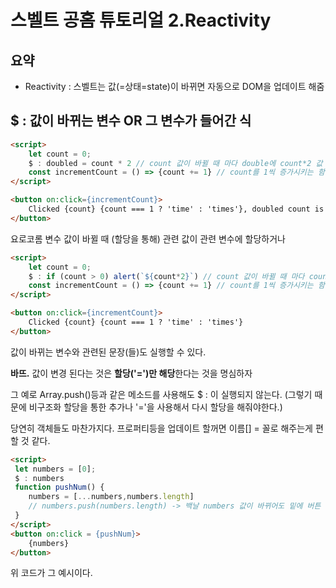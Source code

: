 # 스벨트 공홈 튜토리얼 2.Reactivity

## 요약

* Reactivity : 스벨트는 값(=상태=state)이 바뀌면 자동으로 DOM을 업데이트 해줌  

## $ : 값이 바뀌는 변수 OR 그 변수가 들어간 식 

```html
<script>
	let count = 0;
	$ : doubled = count * 2 // count 값이 바뀔 때 마다 double에 count*2 값 할당
	const incrementCount = () => {count += 1} // count를 1씩 증가시키는 함수 
</script>

<button on:click={incrementCount}>
	Clicked {count} {count === 1 ? 'time' : 'times'}, doubled count is {doubled}
</button>

```

요로코롬 변수 값이 바뀔 때 (할당을 통해) 관련 값이 관련 변수에 할당하거나

```html
<script>
	let count = 0;
	$ : if (count > 0) alert(`${count*2}`) // count 값이 바뀔 때 마다 count > 0 이면 count*2 값 alert!
	const incrementCount = () => {count += 1} // count를 1씩 증가시키는 함수 
</script>

<button on:click={incrementCount}>
	Clicked {count} {count === 1 ? 'time' : 'times'}
</button>

```

값이 바뀌는 변수와 관련된 문장(들)도 실행할 수 있다.

**바뜨.** 값이 변경 된다는 것은 **할당('=')만 해당**한다는 것을 명심하자

그 예로 Array.push()등과 같은 메소드를 사용해도 $ : 이 실행되지 않는다. (그렇기 때문에 비구조화 할당을 통한 추가나 '='을 사용해서 다시 할당을 해줘야한다.)

당연히 객체들도 마찬가지다. 프로퍼티등을 업데이트 할꺼면 이름[] = 꼴로 해주는게 편할 것 같다. 

```html
<script>
 let numbers = [0];
 $ : numbers
 function pushNum() {
	numbers = [...numbers,numbers.length]
	// numbers.push(numbers.length) -> 백날 numbers 값이 바뀌어도 밑에 버튼 텍스트 0
 }
</script>
<button on:click = {pushNum}>
	{numbers}
</button>
```

위 코드가 그 예시이다.